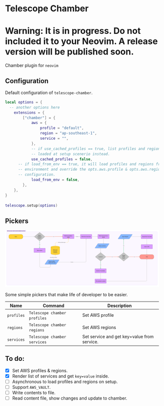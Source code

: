# Telescope Chamber

# Warning: It is in progress. Do not included it to your Neovim. A release version will be published soon.

Chamber plugin for `neovim`

## Configuration

Default configuration of `telescope-chamber`.

```lua
local options = {
  -- another options here
	extensions = {
		["chamber"] = {
			aws = {
				profile = "default",
				region = "ap-southeast-1",
				service = "",
			},
			-- if use_cached_profiles == true, list profiles and regions will be
			-- loaded at setup scenerio instead.
			use_cached_profiles = false,
      -- if load_from_env == true, it will load profiles and regions from
      -- environment and override the opts.aws.profile & opts.aws.region
      -- configuration.
			load_from_env = false,
		},
	},
}

telescope.setup(options)
```

## Pickers

<img src="./assets/user-stories/US1" alt="User case 1" />

Some simple pickers that make life of developer to be easier.

| Name       | Command                      | Description                                 |
| ---------- | ---------------------------- | ------------------------------------------- |
| `profiles` | `Telescope chamber profiles` | Set AWS profile                             |
| `regions`  | `Telescope chamber regions`  | Set AWS regions                             |
| `services` | `Telescope chamber services` | Set service and get key=value from service. |

## To do:

- [x] Set AWS profiles & regions.
- [x] Render list of services and get `key=value` inside.
- [ ] Asynchronous to load profiles and regions on setup.
- [ ] Support `AWS_VAULT`.
- [ ] Write contents to file.
- [ ] Read content file, show changes and update to chamber.
